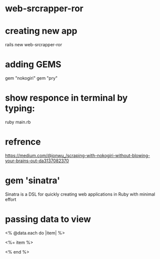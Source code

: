 # web-srcrapper-ror

# creating new app
rails new web-srcrapper-ror

# adding GEMS
gem "nokogiri"
gem "pry"

# show responce in terminal by typing:
ruby main.rb

# refrence
https://medium.com/@jonwu_/scraping-with-nokogiri-without-blowing-your-brains-out-da3137082370

# gem 'sinatra'
Sinatra is a DSL for quickly creating web applications in Ruby with minimal effort

# passing data to view 
<% @data.each do |item| %>
  <p><%= item %></p>
<% end %>